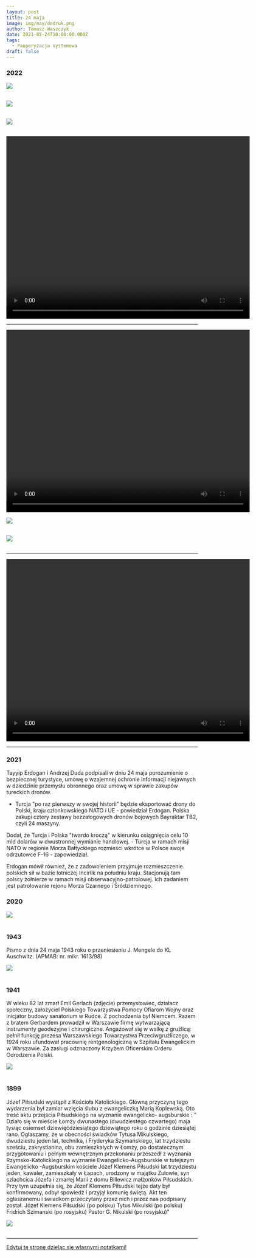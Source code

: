 ```yaml
---
layout: post
title: 24 maja
image: img/may/dodruk.png
author: Tomasz Waszczyk
date: 2021-05-24T10:00:00.000Z
tags:
  - Pauperyzacja systemowa
draft: false
---
```


### 2022

<img src="./img/may/centralbankassetsgrowth.jpeg"><br><br>

<img src="./img/may/circleceo.jpeg"><br><br>

<img src="./img/may/valuezero.png"><br><br>

<video width="640" height="480" controls>
<source src="./movies/may/lagarde.mp4" type="video/mp4">
Your browser does not support the video tag.
</video>

---

<video width="640" height="480" controls>
<source src="./movies/may/informatyktozlo.mp4" type="video/mp4">
Your browser does not support the video tag.
</video>

<img src="./img/may/norwayshareprofit.jpeg"><br><br>

<img src="./img/may/pierdoleniezebrane.jpg"><br><br>

---

<video width="640" height="480" controls>
<source src="./movies/may/carbonfootprint.mp4" type="video/mp4">
Your browser does not support the video tag.
</video>

---

### 2021

Tayyip Erdogan i Andrzej Duda podpisali w dniu 24 maja porozumienie o bezpiecznej turystyce, umowę o wzajemnej ochronie informacji niejawnych w dziedzinie przemysłu obronnego oraz umowę w sprawie zakupów tureckich dronów.

- Turcja "po raz pierwszy w swojej historii" będzie eksportować drony do Polski, kraju członkowskiego NATO i UE - powiedział Erdogan. Polska zakupi cztery zestawy bezzałogowych dronów bojowych Bayraktar TB2, czyli 24 maszyny.

Dodał, że Turcja i Polska "twardo kroczą" w kierunku osiągnięcia celu 10 mld dolarów w dwustronnej wymianie handlowej. - Turcja w ramach misji NATO w regionie Morza Bałtyckiego rozmieści wkrótce w Polsce swoje odrzutowce F-16 - zapowiedział.

Erdogan mówił również, że z zadowoleniem przyjmuje rozmieszczenie polskich sił w bazie lotniczej Incirlik na południu kraju. Stacjonują tam polscy żołnierze w ramach misji obserwacyjno-patrolowej. Ich zadaniem jest patrolowanie rejonu Morza Czarnego i Śródziemnego.

### 2020

<img src="./img/may/dodruk.png"><br><br>

### 1943

Pismo z dnia 24 maja 1943 roku o przeniesieniu J. Mengele do KL Auschwitz. (APMAB: nr. mikr. 1613/98)

<img src="./img/may/mengele.jpg"><br><br>

### 1941

W wieku 82 lat zmarł Emil Gerlach (zdjęcie) przemysłowiec, działacz społeczny, założyciel Polskiego Towarzystwa Pomocy Ofiarom Wojny oraz inicjator budowy sanatorium w Rudce.
Z pochodzenia był Niemcem. Razem z bratem Gerhardem prowadził w Warszawie firmę wytwarzającą instrumenty geodezyjne i chirurgiczne. Angażował się w walkę z gruźlicą: pełnił funkcję prezesa Warszawskiego Towarzystwa Przeciwgruźliczego, w 1924 roku ufundował pracownię rentgenologiczną w Szpitalu Ewangelickim w Warszawie. Za zasługi odznaczony Krzyżem Oficerskim Orderu Odrodzenia Polski.

<img src="./img/may/gerlach.jpg"><br><br>

### 1899

Józef Piłsudski wystąpił z Kościoła Katolickiego.
Główną przyczyną tego wydarzenia był zamiar wzięcia ślubu z ewangeliczką Marią Koplewską.
Oto treść aktu przejścia Piłsudskiego na wyznanie ewangelicko- augsburskie :
" Działo się w mieście Łomży dwunastego (dwudziestego czwartego) maja tysiąc osiemset dziewięćdziesiątego dziewiątego roku o godzinie dziesiątej rano. Ogłaszamy, że w obecności świadków Tytusa Mikulskiego,
dwudziestu jeden lat, technika, i Fryderyka Szymańskiego, lat trzydziestu sześciu, zakrystianina, obu zamieszkałych w Łomży, po
dostatecznym przygotowaniu i pełnym wewnętrznym przekonaniu przeszedł z wyznania Rzymsko-Katolickiego na wyznanie Ewangelicko-Augsburskie w tutejszym Ewangelicko -Augsburskim kościele Józef Klemens Piłsudski lat trzydziestu jeden, kawaler, zamieszkały w Łapach, urodzony w majątku Zułowie, syn szlachcica Józefa i
zmarłej Marii z domu Billewicz małżonków Piłsudskich. Przy tym uzupełnia się, że Józef Klemens Piłsudski tejże daty był konfirmowany, odbył spowiedź i przyjął komunię świętą. Akt ten ogłaszanemu i świadkom przeczytany przez nich i przez nas podpisany został.
Józef Klemens Piłsudski (po polsku)
Tytus Mikulski (po polsku)
Fridrich Szimanski (po rosyjsku)
Pastor G. Nikulski (po rosyjsku)"

<img src="./img/may/pilsudski.jpg"><br><br>

---

<a href="https://github.com/TomaszWaszczyk/historia.waszczyk.com/edit/master/src/content/may-24.md" target="_blank">Edytuj tę stronę dzieląc się własnymi notatkami!</a>
